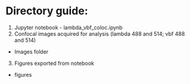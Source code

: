 # Directory guide:

1) Jupyter notebook - lambda_vbf_coloc.ipynb
2) Confocal images acquired for analysis (lambda 488 and 514; vbf 488 and 514) 
* Images folder
3) Figures exported from notebook 
* figures
